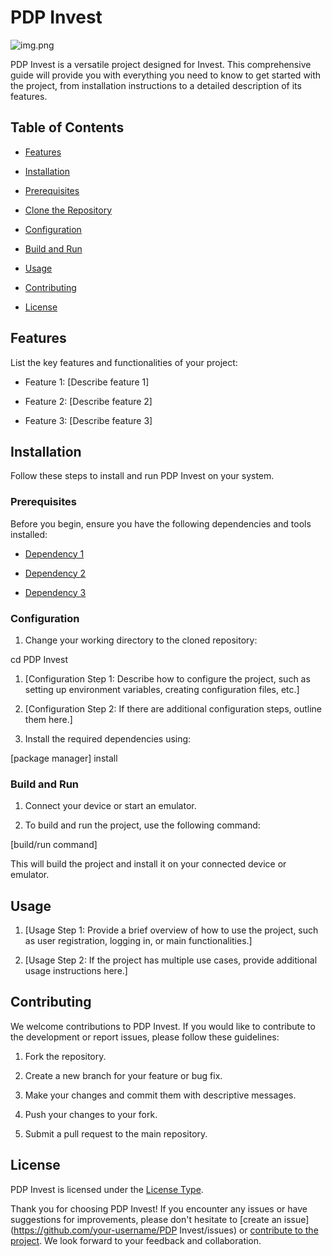 # PDP Invest

![img.png](img.png)

PDP Invest is a versatile project designed for Invest. This comprehensive guide will provide you with everything you need to know to get started with the project, from installation instructions to a detailed description of its features.

## Table of Contents

- [Features](#features)

- [Installation](#installation)

- [Prerequisites](#prerequisites)

- [Clone the Repository](#clone-the-repository)

- [Configuration](#configuration)

- [Build and Run](#build-and-run)

- [Usage](#usage)

- [Contributing](#contributing)

- [License](#license)

## Features

List the key features and functionalities of your project:

- Feature 1: [Describe feature 1]

- Feature 2: [Describe feature 2]

- Feature 3: [Describe feature 3]

## Installation

Follow these steps to install and run PDP Invest on your system.

### Prerequisites

Before you begin, ensure you have the following dependencies and tools installed:

- [Dependency 1](#link-to-dependency-1)

- [Dependency 2](#link-to-dependency-2)

- [Dependency 3](#link-to-dependency-3)


### Configuration

1. Change your working directory to the cloned repository:

cd PDP Invest

1. [Configuration Step 1: Describe how to configure the project, such as setting up environment variables, creating configuration files, etc.]

2. [Configuration Step 2: If there are additional configuration steps, outline them here.]

3. Install the required dependencies using:

[package manager] install

### Build and Run

1. Connect your device or start an emulator.

2. To build and run the project, use the following command:

[build/run command]

This will build the project and install it on your connected device or emulator.

## Usage

1. [Usage Step 1: Provide a brief overview of how to use the project, such as user registration, logging in, or main functionalities.]

2. [Usage Step 2: If the project has multiple use cases, provide additional usage instructions here.]

## Contributing

We welcome contributions to PDP Invest. If you would like to contribute to the development or report issues, please follow these guidelines:

1. Fork the repository.

2. Create a new branch for your feature or bug fix.

3. Make your changes and commit them with descriptive messages.

4. Push your changes to your fork.

5. Submit a pull request to the main repository.

## License

PDP Invest is licensed under the [License Type](LICENSE).

Thank you for choosing PDP Invest! If you encounter any issues or have suggestions for improvements, please don't hesitate to [create an issue](https://github.com/your-username/PDP Invest/issues) or [contribute to the project](#contributing). We look forward to your feedback and collaboration.